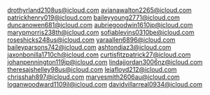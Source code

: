 drothyrland2108us@icloud.com
avianawalton2265@icloud.com
patrickhenry019@icloud.com
baileyyoung2771@icloud.com
duncanowen681@icloud.com
aubriegoodwin1610jp@icloud.com
marypmorris238th@icloud.com
sofiablevins0310be@icloud.com
roseshicks248us@icloud.com
yaraallen6896@icloud.com
baileyparsons742@icloud.com
ashtondiaz3@icloud.com
jaxonbonilla1710ch@icloud.com
curtisfitzpatrick27@icloud.com
johanpennington119jp@icloud.com
lindajjordan3006nz@icloud.com
theresajshelley98us@icloud.com
leiafloyd212@icloud.com
chrisshah897@icloud.com
maryesmith2606au@icloud.com
loganwoodward1109il@icloud.com
davidvillarreal0934@icloud.com
